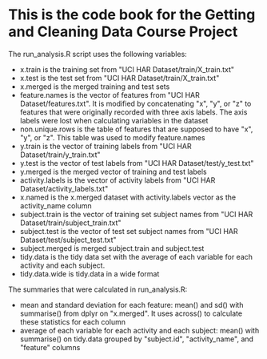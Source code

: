 # This is the code book for the Getting and Cleaning Data Course Project

The run_analysis.R script uses the following variables:

* x.train is the training set from "UCI HAR Dataset/train/X_train.txt"
* x.test is the test set from "UCI HAR Dataset/train/X_train.txt"
* x.merged is the merged training and test sets
* feature.names is the vector of features from "UCI HAR Dataset/features.txt".
It is modified by concatenating "x", "y", or "z" to features that were originally
recorded with three axis labels. The axis labels were lost when calculating
variables in the dataset
* non.unique.rows is the table of features that are supposed to have "x", "y", 
or "z". This table was used to modify feature.names
* y.train is the vector of training labels from "UCI HAR Dataset/train/y_train.txt"
* y.test is the vector of test labels from "UCI HAR Dataset/test/y_test.txt"
* y.merged is the merged vector of training and test labels
* activity.labels is the vector of activity labels from 
"UCI HAR Dataset/activity_labels.txt"
* x.named is the x.merged dataset with activity.labels vector as the activity_name column 
* subject.train is the vector of training set subject names from
"UCI HAR Dataset/train/subject_train.txt"
* subject.test is the vector of test set subject names
from  "UCI HAR Dataset/test/subject_test.txt"
* subject.merged is merged subject.train and subject.test
* tidy.data is the tidy data set with the average of each variable for
each activity and each subject.
* tidy.data.wide is tidy.data in a wide format

The summaries that were calculated in run_analysis.R:
* mean and standard deviation for each feature: mean() and sd() with summarise()
from dplyr on "x.merged". It uses across() to calculate these statistics for each column
* average of each variable for each activity and each subject:
mean() with summarise() on tidy.data grouped by "subject.id", "activity_name",
and "feature" columns 
